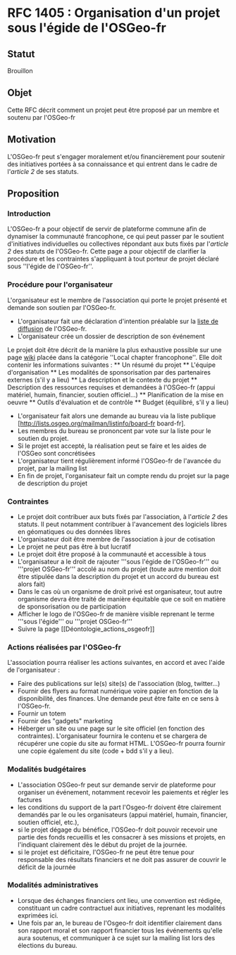 RFC 1405 : Organisation d'un projet sous l'égide de l'OSGeo-fr
==============================================================

## Statut

Brouillon

## Objet

Cette RFC décrit comment un projet peut être proposé par un membre et soutenu par l'OSGeo-fr

## Motivation

L'OSGeo-fr peut s'engager moralement et/ou financièrement pour soutenir des initiatives portées à sa connaissance et qui entrent dans le cadre de l'*article 2* de ses statuts.

## Proposition

### Introduction

L'OSGeo-fr a pour objectif de servir de plateforme commune afin de dynamiser la communauté francophone, ce qui peut passer par le soutient d'initiatives individuelles ou collectives répondant aux buts fixés par l'*article 2* des statuts de l'OSGeo-fr. Cette page a pour objectif de clarifier la procédure et les contraintes s'appliquant à tout porteur de projet déclaré sous ''l'égide de l'OSGeo-fr''.

### Procédure pour l'organisateur

L'organisateur est le membre de l'association qui porte le projet présenté et demande son soutien par l'OSGeo-fr.

* L'organisateur fait une déclaration d'intention préalable sur la [liste de diffusion](http://lists.osgeo.org/listinfo/francophone) de l'OSGeo-fr.
* L'organisateur crée un dossier de description de son événement

Le projet doit être décrit de la manière la plus exhaustive possible sur une page [wiki](http://wiki.osgeo.org/wiki/Francophone_OSGeo_Chapter) placée dans la catégorie ''Local chapter francophone''. Elle doit contenir les informations suivantes :
** Un résumé du projet
** L'équipe d'organisation
** Les modalités de sponsorisation par des partenaires externes (s'il y a lieu)
** La description et le contexte du projet
** Description des ressources requises et demandées à l'OSGeo-fr (appui matériel, humain, financier, soutien officiel...)
** Planification de la mise en oeuvre
** Outils d'évaluation et de contrôle
** Budget (équilibré, s'il y a lieu)

* L'organisateur fait alors une demande au bureau via la liste publique [http://lists.osgeo.org/mailman/listinfo/board-fr board-fr].
* Les membres du bureau se prononcent par vote sur la liste pour le soutien du projet.
* Si le projet est accepté, la réalisation peut se faire et les aides de l'OSGeo sont concrétisées
* L'organisateur tient régulièrement informé l'OSGeo-fr de l'avancée du projet, par la mailing list
* En fin de projet, l'organisateur fait un compte rendu du projet sur la page de description du projet

### Contraintes

* Le projet doit contribuer aux buts fixés par l'association, à l'*article 2* des statuts. Il peut notamment contribuer à l'avancement des logiciels libres en géomatiques ou des données libres
* L'organisateur doit être membre de l'association à jour de cotisation
* Le projet ne peut pas être à but lucratif
* Le projet doit être proposé à la communauté et accessible à tous
* L'organisateur a le droit de rajouter '''sous l'égide de l'OSGeo-fr''' ou '''projet OSGeo-fr''' accolé au nom du projet (toute autre mention doit être stipulée dans la description du projet et un accord du bureau est alors fait)
* Dans le cas où un organisme de droit privé est organisateur, tout autre organisme devra être traité de manière équitable que ce soit en matière de sponsorisation ou de participation
* Afficher le logo de l'OSGeo-fr de manière visible reprenant le terme '''sous l'égide''' ou '''projet OSGeo-fr''' 
* Suivre la page [[Déontologie_actions_osgeofr]]

### Actions réalisées par l'OSGeo-fr

L'association pourra réaliser les actions suivantes, en accord et avec l'aide de l'organisateur :

* Faire des publications sur le(s) site(s) de l'association (blog, twitter...)
* Fournir des flyers au format numérique voire papier en fonction de la disponibilité, des finances. Une demande peut être faite en ce sens à l'OSGeo-fr.
* Fournir un totem
* Fournir des "gadgets" marketing
* Héberger un site ou une page sur le site officiel (en fonction des contraintes). L'organisateur fournira le contenu et se chargera de récupérer une copie du site au format HTML. L'OSGeo-fr pourra fournir une copie également du site (code + bdd s'il y a lieu).

### Modalités budgétaires

* L'association OSGeo-fr peut sur demande servir de plateforme pour organiser un événement, notamment recevoir les paiements et régler les factures
* les conditions du support de la part l'Osgeo-fr doivent être clairement demandés par le ou les organisateurs (appui matériel, humain, financier, soutien officiel, etc.),
* si le projet dégage du bénéfice, l'OSGeo-fr doit pouvoir recevoir une partie des fonds recueillis et les consacrer à
ses missions et projets, en l'indiquant clairement dès le début du projet de la journée.
* si le projet est déficitaire, l'OSGeo-fr ne peut être tenue pour responsable des résultats financiers et ne doit pas assurer de couvrir le déficit de la journée


### Modalités administratives

* Lorsque des échanges financiers ont lieu, une convention est rédigée, constituant un cadre contractuel aux initiatives, reprenant les modalités exprimées ici.
* Une fois par an, le bureau de l'Osgeo-fr doit identifier clairement dans son rapport moral et son rapport financier tous les événements qu'elle aura soutenus, et communiquer à ce sujet sur la mailing list lors des élections du bureau.
